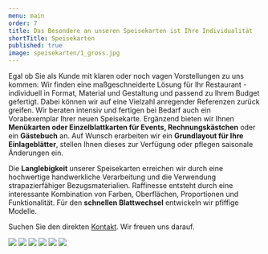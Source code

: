 ```yaml
---
menu: main
order: 7
title: Das Besondere an unseren Speisekarten ist Ihre Individualität
shortTitle: Speisekarten
published: true
image: speisekarten/1_gross.jpg
---
```

Egal ob Sie als Kunde mit klaren oder noch vagen Vorstellungen zu uns kommen: Wir finden eine maßgeschneiderte Lösung für Ihr Restaurant - individuell in Format, Material und Gestaltung und passend zu Ihrem Budget gefertigt. Dabei können wir auf eine Vielzahl anregender Referenzen zurück greifen. Wir beraten intensiv und fertigen bei Bedarf auch ein Vorabexemplar Ihrer neuen Speisekarte. Ergänzend bieten wir Ihnen **Menükarten oder Einzelblattkarten für Events, Rechnungskästchen** oder ein **Gästebuch** an. Auf Wunsch erarbeiten wir ein **Grundlayout für Ihre Einlageblätter**, stellen Ihnen dieses zur Verfügung oder pflegen saisonale Änderungen ein.

Die **Langlebigkeit** unserer Speisekarten erreichen wir durch eine hochwertige handwerkliche Verarbeitung und die Verwendung strapazierfähiger Bezugsmaterialien. Raffinesse entsteht durch eine interessante Kombination von Farben, Oberflächen, Proportionen und Funktionalität. Für den **schnellen Blattwechsel** entwickeln wir pfiffige Modelle.

Suchen Sie den direkten [Kontakt](/kontakt). Wir freuen uns darauf.

![](speisekarten/2_gross.jpeg)
![](speisekarten/3_gross.jpeg)
![](speisekarten/4_gross.jpeg)
![](speisekarten/5_gross.jpeg)
![](speisekarten/6_gross.jpeg)
![](speisekarten/7_gross.jpeg)

